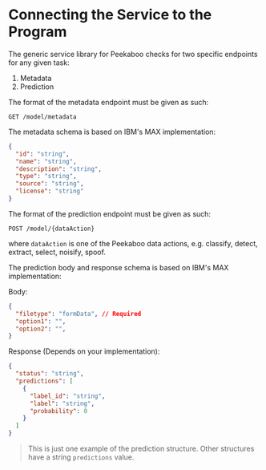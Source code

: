 # Connecting the Service to the Program

The generic service library for Peekaboo checks for two specific endpoints for any given task:

1. Metadata
2. Prediction

The format of the metadata endpoint must be given as such:

```
GET /model/metadata
```

The metadata schema is based on IBM's MAX implementation:

```json
{
  "id": "string",
  "name": "string",
  "description": "string",
  "type": "string",
  "source": "string",
  "license": "string"
}
```

The format of the prediction endpoint must be given as such:

```
POST /model/{dataAction}
```

where `dataAction` is one of the Peekaboo data actions, e.g. classify, detect, extract, select, noisify, spoof.

The prediction body and response schema is based on IBM's MAX implementation:

Body:
```json
{
  "filetype": "formData", // Required
  "option1": "",
  "option2": "",
}
```

Response (Depends on your implementation):
```json
{
  "status": "string",
  "predictions": [
    {
      "label_id": "string",
      "label": "string",
      "probability": 0
    }
  ]
}
```
> This is just one example of the prediction structure. Other structures have a string `predictions` value.